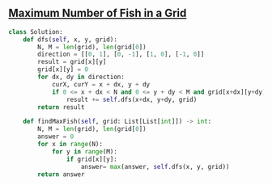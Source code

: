 ## [Maximum Number of Fish in a Grid](https://leetcode.com/problems/maximum-number-of-fish-in-a-grid/description/)

```python
class Solution:
    def dfs(self, x, y, grid):
        N, M = len(grid), len(grid[0])
        direction = [[0, 1], [0, -1], [1, 0], [-1, 0]]
        result = grid[x][y]
        grid[x][y] = 0
        for dx, dy in direction:
            curX, curY = x + dx, y + dy
            if 0 <= x + dx < N and 0 <= y + dy < M and grid[x+dx][y+dy]:
                result += self.dfs(x+dx, y+dy, grid)
        return result

    def findMaxFish(self, grid: List[List[int]]) -> int:
        N, M = len(grid), len(grid[0])
        answer = 0
        for x in range(N):
            for y in range(M):
                if grid[x][y]:
                    answer= max(answer, self.dfs(x, y, grid))
        return answer
```

